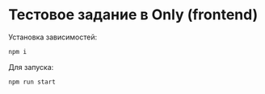 # Тестовое задание в Only (frontend)

Установка зависимостей:
```bash
npm i
```

Для запуска:
```bash
npm run start
```